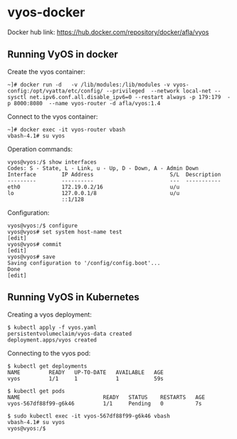 # vyos-docker

Docker hub link: https://hub.docker.com/repository/docker/afla/vyos


## Running VyOS in docker

Create the vyos container:

```console 
~]# docker run -d   -v /lib/modules:/lib/modules -v vyos-config:/opt/vyatta/etc/config/ --privileged  --network local-net --sysctl net.ipv6.conf.all.disable_ipv6=0 --restart always -p 179:179  -p 8000:8080  --name vyos-router -d afla/vyos:1.4
```

Connect to the vyos container:

```console
~]# docker exec -it vyos-router vbash
vbash-4.1# su vyos
```

Operation commands:

```console
vyos@vyos:/$ show interfaces
Codes: S - State, L - Link, u - Up, D - Down, A - Admin Down
Interface        IP Address                        S/L  Description
---------        ----------                        ---  -----------
eth0             172.19.0.2/16                     u/u
lo               127.0.0.1/8                       u/u
                 ::1/128
```

Configuration:

```console
vyos@vyos:/$ configure
vyos@vyos# set system host-name test
[edit]
vyos@vyos# commit
[edit]
vyos@vyos# save
Saving configuration to '/config/config.boot'...
Done
[edit]
```

## Running VyOS in Kubernetes

Creating a vyos deployment:

```console 
$ kubectl apply -f vyos.yaml
persistentvolumeclaim/vyos-data created
deployment.apps/vyos created
```

Connecting to the vyos pod:

```console 
$ kubectl get deployments
NAME         READY   UP-TO-DATE   AVAILABLE   AGE
vyos         1/1     1            1           59s

$ kubectl get pods
NAME                          READY   STATUS    RESTARTS   AGE
vyos-567df88f99-g6k46         1/1     Pending   0          7s

$ sudo kubectl exec -it vyos-567df88f99-g6k46 vbash
vbash-4.1# su vyos
vyos@vyos:/$
```
